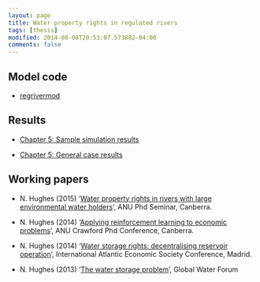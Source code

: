 ```yaml
---
layout: page
title: Water property rights in regulated rivers
tags: [thesis]
modified: 2014-08-08T20:53:07.573882-04:00
comments: false
---
```


Model code
----------

- [regrivermod](https://github.com/nealbob/regrivermod)

Results
-------

- [Chapter 5: Sample simulation results](http://nbviewer.ipython.org/github/nealbob/nealbob.github.io/blob/master/code/ch5timeseries.ipynb)

- [Chapter 5: General case results](https://public.tableau.com/views/chapter5_0/Story1?:embed=y&:showTabs=y&:display_count=yes)


Working papers
--------------

- N. Hughes (2015) ‘[Water property rights in rivers with large environmental water holders](EWH_article.pdf)’, ANU Phd Seminar, Canberra.

- N. Hughes (2014) ‘[Applying reinforcement learning to economic problems](RL_article.pdf)’, ANU Crawford Phd Conference, Canberra.

- N. Hughes (2014) ‘[Water storage rights: decentralising reservoir operation](storagerights.pdf)’, International Atlantic Economic Society Conference, Madrid.

- N. Hughes (2013) ‘[The water storage problem](http://www.globalwaterforum.org/2013/12/09/the-water-storage-problem/)’, Global Water Forum


